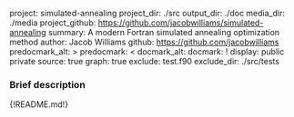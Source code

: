 project: simulated-annealing
project_dir: ./src
output_dir: ./doc
media_dir: ./media
project_github: https://github.com/jacobwilliams/simulated-annealing
summary: A modern Fortran simulated annealing optimization method
author: Jacob Williams
github: https://github.com/jacobwilliams
predocmark_alt: >
predocmark: <
docmark_alt:
docmark: !
display: public
         private
source: true
graph: true
exclude: test.f90
exclude_dir: ./src/tests

### Brief description

{!README.md!}
